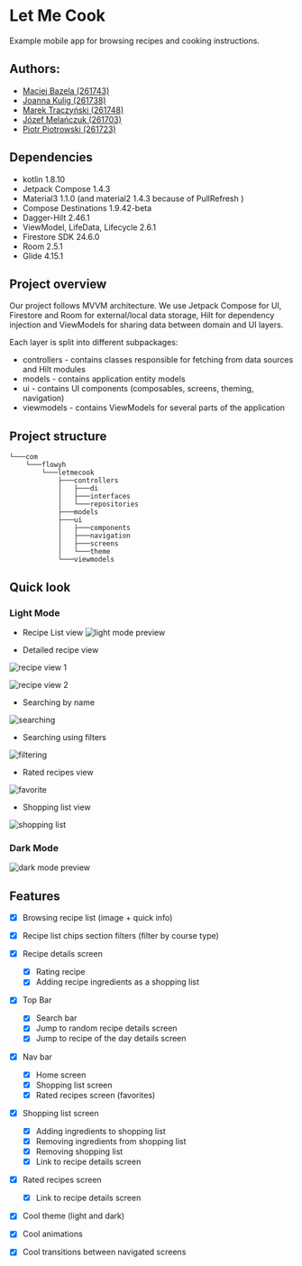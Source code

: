 # Let Me Cook

Example mobile app for browsing recipes and cooking instructions.

## Authors:

- [Maciej Bazela (261743)](https://github.com/Flowyh)
- [Joanna Kulig (261738)](https://github.com/ajzia)
- [Marek Traczyński (261748)](https://github.com/Enigma717)
- [Józef Melańczuk (261703)](https://github.com/RychuKropkaExe)
- [Piotr Piotrowski (261723)](https://github.com/S2n0a0k0e)

## Dependencies

- kotlin 1.8.10
- Jetpack Compose 1.4.3
- Material3 1.1.0 (and material2 1.4.3 because of PullRefresh )
- Compose Destinations 1.9.42-beta
- Dagger-Hilt 2.46.1
- ViewModel, LifeData, Lifecycle 2.6.1
- Firestore SDK 24.6.0
- Room 2.5.1
- Glide 4.15.1

## Project overview

Our project follows MVVM architecture. We use Jetpack Compose for UI, Firestore and Room for 
external/local data storage, Hilt for dependency injection and ViewModels for sharing data between
domain and UI layers.

Each layer is split into different subpackages:
- controllers - contains classes responsible for fetching from data sources and Hilt modules
- models - contains application entity models
- ui - contains UI components (composables, screens, theming, navigation)
- viewmodels - contains ViewModels for several parts of the application

## Project structure

```
└───com
    └───flowyh
        └───letmecook
            ├───controllers
            │   ├───di
            │   ├───interfaces
            │   └───repositories
            ├───models
            ├───ui
            │   ├───components
            │   ├───navigation
            │   ├───screens
            │   └───theme
            └───viewmodels 
```

## Quick look

### Light Mode

- Recipe List view
![light mode preview](./pictures/light_mode.png)

- Detailed recipe view

![recipe view 1](./pictures/recipeview.png)

![recipe view 2](./pictures/recipeview2.png)

- Searching by name

![searching](./pictures/searchbar.png)

- Searching using filters

![filtering](./pictures/fliters.png)

- Rated recipes view

![favorite](./pictures/favorites.png)

- Shopping list view

![shopping list](./pictures/shoppinglist.png)

### Dark Mode

![dark mode preview](./pictures/darkmode.png)

## Features

- [x] Browsing recipe list (image + quick info)
- [x] Recipe list chips section filters (filter by course type)
- [x] Recipe details screen
  - [x] Rating recipe
  - [x] Adding recipe ingredients as a shopping list
- [x] Top Bar
  - [x] Search bar
  - [x] Jump to random recipe details screen
  - [x] Jump to recipe of the day details screen
- [x] Nav bar  
  - [x] Home screen
  - [x] Shopping list screen
  - [x] Rated recipes screen (favorites)
- [x] Shopping list screen
  - [x] Adding ingredients to shopping list
  - [x] Removing ingredients from shopping list
  - [x] Removing shopping list
  - [x] Link to recipe details screen
- [x] Rated recipes screen
  - [x] Link to recipe details screen

- [x] Cool theme (light and dark)
- [x] Cool animations
- [x] Cool transitions between navigated screens

